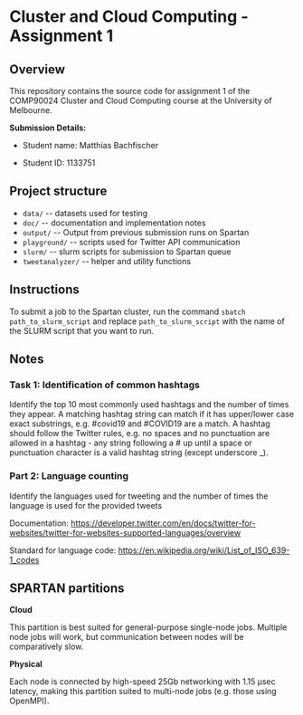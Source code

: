 # Cluster and Cloud Computing - Assignment 1

## Overview

This repository contains the source code for assignment 1 of the COMP90024 Cluster and Cloud Computing course at the University of Melbourne.

**Submission Details:**
- Student name: Matthias Bachfischer

- Student ID: 1133751

## Project structure

* `data/` -- datasets used for testing 
* `doc/` -- documentation and implementation notes
* `output/` -- Output from previous submission runs on Spartan
* `playground/` -- scripts used for Twitter API communication
* `slurm/` -- slurm scripts for submission to Spartan queue
* `tweetanalyzer/` -- helper and utility functions

## Instructions

To submit a job to the Spartan cluster, run the command ```sbatch path_to_slurm_script``` and replace ```path_to_slurm_script``` with the name of the SLURM script that you want to run.

## Notes

### Task 1: Identification of common hashtags

Identify the top 10 most commonly used hashtags and the number of times they appear. A matching hashtag string can match if it has upper/lower case exact substrings, e.g. #covid19 and #COVID19 are a match. A hashtag should follow the Twitter rules, e.g. no spaces and no punctuation are allowed in a hashtag - any string following a # up until a space or punctuation character is a valid hashtag string (except underscore _).


### Part 2: Language counting

Identify the languages used for tweeting and the number of times the language is used for the provided tweets

Documentation: https://developer.twitter.com/en/docs/twitter-for-websites/twitter-for-websites-supported-languages/overview

Standard for language code: https://en.wikipedia.org/wiki/List_of_ISO_639-1_codes


## SPARTAN partitions

**Cloud**

This partition is best suited for general-purpose single-node jobs. Multiple node jobs will work, but communication between nodes will be comparatively slow.

**Physical**

Each node is connected by high-speed 25Gb networking with 1.15 µsec latency, making this partition suited to multi-node jobs (e.g. those using OpenMPI).